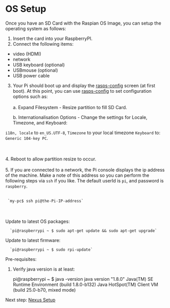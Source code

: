 OS Setup
========
  
Once you have an SD Card with the Raspian OS Image, you can setup the operating system as follows:

1. Insert the card into your RaspberryPI.
2. Connect the following items:
  *  video (HDMI)	
  *  network
  *  USB keyboard (optional)
  *  USBmouse (optional)
  *  USB power cable
3. Your Pi should boot up and display the [rasps-config](https://www.raspberrypi.org/documentation/configuration/raspi-config.md) screen (at first boot).
At this point, you can use  [rasps-config](https://www.raspberrypi.org/documentation/configuration/raspi-config.md) to set configuration options such as:
<br></br>a. Expand Filesystem - Resize partition to fill SD Card.

   b. Internationalisation Options - Change the settings for Locale, Timezone, and Keyboard:
	 

`i18n, locale` to `en_US.UTF-8`,
`Timezone` to your local timezone
`Keyboard` to: `Generic 104-key PC`.				

<br></br>
4. Reboot to allow partition resize to occur.
 <br></br>
5. If you are connected to a network, the Pi console displays the ip
address of the machine. Make a note of this address so you can perform the
following steps via `ssh` if you like. The default userId is `pi`, and password is `raspberry`.
<br></br>
  
     `my-pc$ ssh pi@the-Pi-IP-address`
  
   <br></br>
  Update to latest OS packages:
  
      `pi@raspberrypi ~ $ sudo apt-get update && sudo apt-get upgrade`

  Update to latest firmware:
    
      `pi@raspberrypi ~ $ sudo rpi-update`


  Pre-requisites:
  
   1. Verify java version is at least:
   
        pi@raspberrypi ~ $ java -version
        java version "1.8.0"
        Java(TM) SE Runtime Environment (build 1.8.0-b132)
        Java HotSpot(TM) Client VM (build 25.0-b70, mixed mode)

Next step: [Nexus Setup](nexussetup.html)
